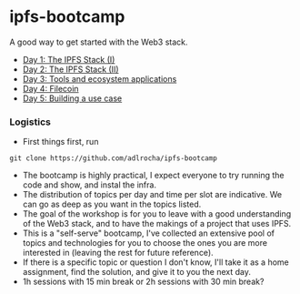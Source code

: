 # ipfs-bootcamp
A good way to get started with the Web3 stack.
- [Day 1: The IPFS Stack (I)](./day1)
- [Day 2: The IPFS Stack (II)](./day2)
- [Day 3: Tools and ecosystem applications](./day3)
- [Day 4: Filecoin](./day4)
- [Day 5: Building a use case](./day5)

### Logistics
- First things first, run
```
git clone https://github.com/adlrocha/ipfs-bootcamp
```
- The bootcamp is highly practical, I expect everyone to try running the code
and show, and instal the infra.
- The distribution of topics per day and time per slot are indicative.
We can go as deep as you want in the topics listed.
- The goal of the workshop is for you to leave with a good understanding
of the Web3 stack, and to have the makings of a project that uses IPFS.
- This is a "self-serve" bootcamp, I've collected an extensive pool
of topics and technologies for you to choose the ones you are more interested
in (leaving the rest for future reference).
- If there is a specific topic or question I don't know, I'll take it as a home
assignment, find the solution, and give it to you the next day.
- 1h sessions with 15 min break or 2h sessions with 30 min break?
